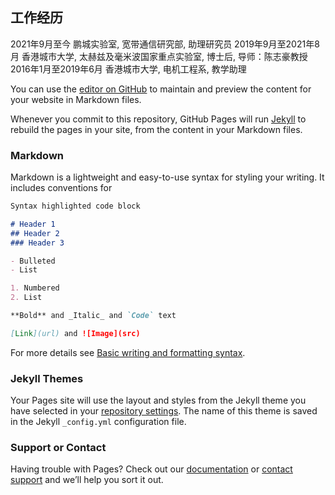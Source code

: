 ## 工作经历
2021年9月至今         鹏城实验室, 宽带通信研究部, 助理研究员
2019年9月至2021年8月   香港城市大学, 太赫兹及毫米波国家重点实验室, 博士后, 导师：陈志豪教授
2016年1月至2019年6月   香港城市大学, 电机工程系, 教学助理

You can use the [editor on GitHub](https://github.com/xuexuanruan/xuexuanruan.github.io/edit/main/index.md) to maintain and preview the content for your website in Markdown files.

Whenever you commit to this repository, GitHub Pages will run [Jekyll](https://jekyllrb.com/) to rebuild the pages in your site, from the content in your Markdown files.

### Markdown

Markdown is a lightweight and easy-to-use syntax for styling your writing. It includes conventions for

```markdown
Syntax highlighted code block

# Header 1
## Header 2
### Header 3

- Bulleted
- List

1. Numbered
2. List

**Bold** and _Italic_ and `Code` text

[Link](url) and ![Image](src)
```

For more details see [Basic writing and formatting syntax](https://docs.github.com/en/github/writing-on-github/getting-started-with-writing-and-formatting-on-github/basic-writing-and-formatting-syntax).

### Jekyll Themes

Your Pages site will use the layout and styles from the Jekyll theme you have selected in your [repository settings](https://github.com/xuexuanruan/xuexuanruan.github.io/settings/pages). The name of this theme is saved in the Jekyll `_config.yml` configuration file.

### Support or Contact

Having trouble with Pages? Check out our [documentation](https://docs.github.com/categories/github-pages-basics/) or [contact support](https://support.github.com/contact) and we’ll help you sort it out.
